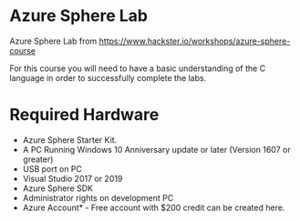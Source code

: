 # Azure Sphere Lab
Azure Sphere Lab from https://www.hackster.io/workshops/azure-sphere-course

For this course you will need to have a basic understanding of the C language in order to successfully complete the labs.

# Required Hardware
- Azure Sphere Starter Kit.
- A PC Running Windows 10 Anniversary update or later (Version 1607 or greater)
- USB port on PC
- Visual Studio 2017 or 2019
- Azure Sphere SDK
- Administrator rights on development PC
- Azure Account* - Free account with $200 credit can be created here.
